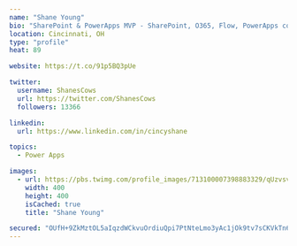 ```yaml
---
name: "Shane Young"
bio: "SharePoint & PowerApps MVP - SharePoint, O365, Flow, PowerApps consulting? @PowerApps911 | Pure Snark? You found it."
location: Cincinnati, OH
type: "profile"
heat: 89

website: https://t.co/91p5BQ3pUe

twitter:
  username: ShanesCows
  url: https://twitter.com/ShanesCows
  followers: 13366

linkedin:
  url: https://www.linkedin.com/in/cincyshane

topics:
  - Power Apps

images:
  - url: https://pbs.twimg.com/profile_images/713100007398883329/qUzvsvQ3_400x400.jpg
    width: 400
    height: 400
    isCached: true
    title: "Shane Young"

secured: "OUfH+9ZkMztOL5aIqzdWCkvuOrdiuQpi7PtNteLmo3yAc1jOk9tv7sCKVkTn6GSPND/hP/Dn/AAXCxlI979d2Gn4xqIHa3GgApSzj5RP51jyW5CIvpOxtdwCEfkyocOSZOc9WWAJWEjlT6oe4F9v02vsuPriTjJH9EOvd9jFH12m6qWx3uZpd18dIQmy3TaBFvD2olB2zr5QYMdJ0AQVb3WZASG9t7fQ6Hd72agIBuMKuRNDV+bw4xNM/d2N6qBK63yjHucveQrvyHL0PIlP3ynFcUWmIeIUe4EtG5nac/zqCpcmTmrT7TcRWvcPXcDU45nLOVH9vCXFi4xpPctOC/9LDQL3R6yh+IXIwAAFhPS+6itWtBJZWX8CHoHvcprSFtpwH9V27vPJKm5hie1MRtBvzaHrnXXUGrwuIzNnSNc=;snjJL2kvRpX4MiK0A88aoA=="
---
```


